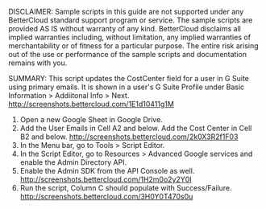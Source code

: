 DISCLAIMER: Sample scripts in this guide are not supported under any BetterCloud standard support program or service. The sample scripts are provided AS IS without warranty of any kind. BetterCloud disclaims all implied warranties including, without limitation, any implied warranties of merchantability or of fitness for a particular purpose. The entire risk arising out of the use or performance of the sample scripts and documentation remains with you.

SUMMARY: This script updates the CostCenter field for a user in G Suite using primary emails. It is shown in a user's G Suite Profile under Basic Information > Addiitonal Info > Next. http://screenshots.bettercloud.com/1E1d10411g1M

1) Open a new Google Sheet in Google Drive.
2) Add the User Emails in Cell A2 and below. Add the Cost Center in Cell B2 and below. http://screenshots.bettercloud.com/2k0X3R2f1F03
3) In the Menu bar, go to Tools > Script Editor.
4) In the Script Editor, go to Resources > Advanced Google services and enable the Admin Directory API.
5) Enable the Admin SDK from the API Console as well. http://screenshots.bettercloud.com/1H2m0o2y2Y0I
6) Run the script, Column C should populate with Success/Failure. http://screenshots.bettercloud.com/3H0Y0T470s0u

